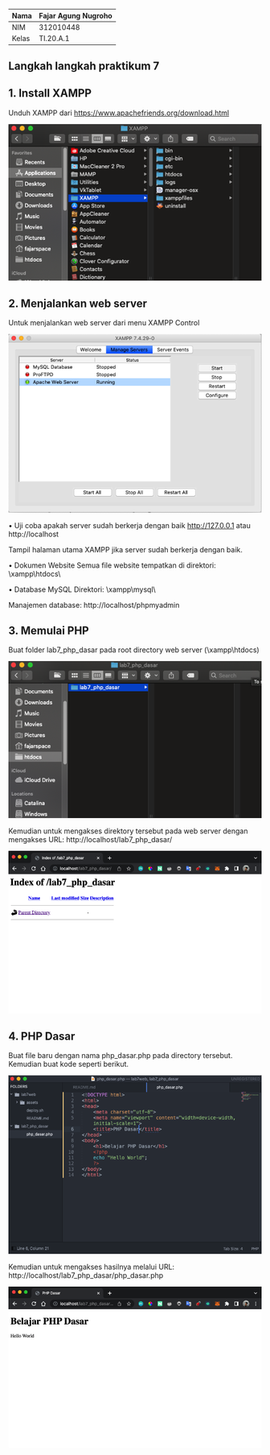 | Nama      | Fajar Agung Nugroho |
| ----------- | ----------- |
| NIM     | 312010448       |
| Kelas   | TI.20.A.1        |

## Langkah langkah praktikum 7

## 1. Install XAMPP
Unduh XAMPP dari https://www.apachefriends.org/download.html

![img1!](assets/img/1/1.png)

## 2. Menjalankan web server
Untuk menjalankan web server dari menu XAMPP Control

![img1!](assets/img/2/1.png)

• Uji coba apakah server sudah berkerja dengan baik
http://127.0.0.1 atau http://localhost

Tampil halaman utama XAMPP jika server sudah berkerja dengan baik.

• Dokumen Website
Semua file website tempatkan di direktori: \xampp\htdocs\

• Database MySQL
Direktori: \xampp\mysql\

Manajemen database: http://localhost/phpmyadmin

## 3. Memulai PHP
Buat folder lab7_php_dasar pada root directory web server (\xampp\htdocs)

![img2!](assets/img/3/1.png)

Kemudian untuk mengakses direktory tersebut pada web server dengan mengakses URL:
http://localhost/lab7_php_dasar/

![img2!](assets/img/3/22.png)

## 4. PHP Dasar
Buat file baru dengan nama php_dasar.php pada directory tersebut. Kemudian buat
kode seperti berikut.

![img2!](assets/img/4/1.png)

Kemudian untuk mengakses hasilnya melalui URL:
http://localhost/lab7_php_dasar/php_dasar.php

![img2!](assets/img/4/2.png)